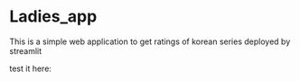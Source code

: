 # Ladies_app

This is a simple web application to get ratings of korean series deployed by streamlit

test it here: 

